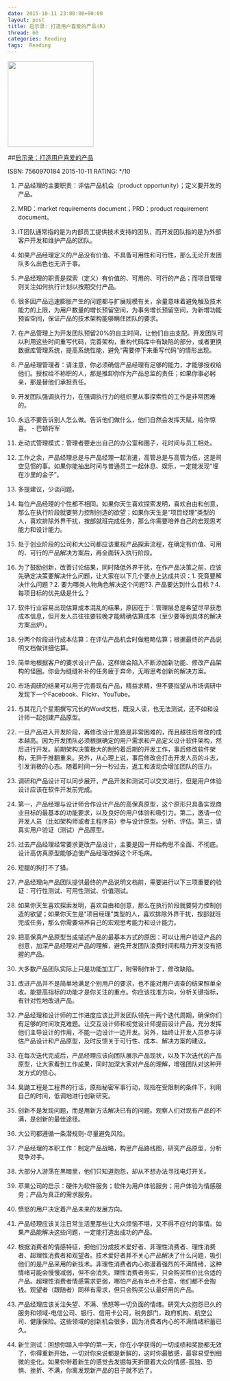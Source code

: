 ```yaml
---
date: 2015-10-11 23:00:00+00:00
layout: post
title: 启示录: 打造用户喜爱的产品(R)
thread: 60
categories: Reading
tags:  Reading
---
```


<img src="http://ec4.images-amazon.com/images/I/51qxhhXJHBL.jpg" width="200" />

##[启示录：打造用户喜爱的产品](http://amzn.to/1FYFubv)

ISBN: 7560970184 2015-10-11 RATING: */10

1. 产品经理的主要职责：评估产品机会（product opportunity）；定义要开发的产品。

2. MRD：market requirements document；PRD：product requirement document。

3. IT团队通常指的是为内部员工提供技术支持的团队，而开发团队指的是为外部客户开发和维护产品的团队。

4. 如果产品经理定义的产品没有价值、不具备可用性和可行性，那么无论开发团队多么出色也无济于事。

5. 产品经理的职责是探索（定义）有价值的、可用的、可行的产品；而项目管理则关注如何执行计划以按期交付产品。

6. 很多因产品迅速膨胀产生的问题都与扩展规模有关，余量意味着避免触及技术能力的上限，为用户数量的增长预留空间，为事务增长预留空间，为新增功能预留空间，保证产品的技术架构能够瞒住团队的要求。

7. 在产品管理上为开发团队预留20%的自主时间，让他们自由支配。开发团队可以利用这些时间重写代码，完善架构，重构代码库中有缺陷的部分，或者更换数据库管理系统，提高系统性能，避免“需要停下来重写代码”的情形出现。

8. 产品经理管理者：请注意，你必须确信产品经理有足够的能力，才能够授权给他们。授权给不称职的人，那是推卸你作为产品总监的责任；如果你事必躬亲，那是替他们承担责任。

9. 开发团队强调执行力，在强调执行力的组织里从事探索性的工作是非常困难的。

10. 永远不要告诉别人怎么做。告诉他们做什么，他们自然会发挥天赋，给你惊喜。 - 巴顿将军

11. 走动式管理模式：管理者要走出自己的办公室和圈子，花时间与员工相处。

12. 工作之余，产品经理总是与产品经理一起消遣，高管总是与高管为伍，这是司空见惯的事。如果你能抽出时间与普通员工一起休息、娱乐，一定能发现“埋在沙里的金子”。

13. 多提建议，少谈问题。

14. 每位产品经理的个性都不相同。如果你天生喜欢探索发明，喜欢自由和创意，那么在执行阶段就要努力控制创造的欲望；如果你天生是“项目经理”类型的人，喜欢排除外界干扰，按部就班完成任务，那么你需要培养自己的宏观思考能力和设计能力。

15. 处于创业阶段的公司和大公司都应该重视产品探索流程，在确定有价值、可用的、可行的产品解决方案后，再全面转入执行阶段。

16. 为了鼓励创新，改善讨论结果，同时降低外界干扰，在作产品决策之前，应该先确定决策要解决什么问题，让大家在以下几个要点上达成共识：1. 究竟要解决什么问题？2. 要为哪类人物角色解决这个问题?3. 产品要达到什么目标？4.每项目标的优先级是什么？

17. 软件行业容易出现估算成本混乱的结果，原因在于：管理层总是希望尽早获悉成本信息，但开发人员往往要较晚才能精确估算成本（至少要等到具体的解决方案出炉）。

18. 分两个阶段进行成本估算：在评估产品机会时做粗略估算；根据最终的产品说明文档做详细估算。

19. 简单地根据客户的要求设计产品，这样做会陷入不断添加新功能、修改产品架构的怪圈。你会为缝缝补补的任务疲于奔命，无暇思考创新的解决方案。

20. 市场调研的结果可以用于完善现有产品，精益求精，但不要指望从市场调研中发现下一个Facebook、Flickr、YouTube。

21. 与其花几个星期撰写冗长的Word文档，既没人读，也无法测试，还不如和设计师一起创建产品原型。

22. 一旦产品进入开发阶段，再修改设计思路是非常困难的，而且越往后修改的成本越高。因为开发团队必须根据确定的用户需求和产品定义设计软件架构，然后进行开发。前期架构决策极大的制约着后期的开发工作，事后修改软件架构，无异于推翻重来。另外，从心理上说，事后修改会打击开发人员的斗志，引发消极的心态。随着时间一分一秒过去，返工和波动会增加团队的压力。

23. 调研和产品设计可以同步展开，产品开发和测试可以交叉进行，但是用户体验设计应该在软件开发前完成。

24. 第一，产品经理与设计师合作设计产品的高保真原型，这个原形只具备实现商业目标的最基本的功能要求，以及良好的用户体验和吸引力。第二，邀请一位开发人员（比如架构师或者主程序员）参与设计原型。分析、评估。第三，请真实用户验证（测试）产品原型。

25. 过去产品经理经常要求更改产品设计，主要是因一开始构思不全面、不彻底。设计高仿真原型能够迫使产品经理改掉这个坏毛病。

26. 短腿的狗打不了猎。

27. 产品经理向产品团队提供最终的产品说明文档前，需要进行以下三项重要的验证：可行性测试、可用性测试、价值测试。

28. 如果你天生喜欢探索发明，喜欢自由和创意，那么在执行阶段就要努力控制创造的欲望；如果你天生是“项目经理”类型的人，喜欢排除外界干扰，按部就班完成任务，那么你需要培养自己的宏观思考能力和设计能力。

29. 把高保真产品原型当成描述产品的最基本方式的原因：可以让用户验证产品的创意，加深产品经理对产品的理解，避免开发团队浪费时间和精力开发没有把握的产品。

30. 大多数产品团队实际上只是功能加工厂，附带制作补丁，修改缺陷。

31. 改进产品并不是简单地满足个别用户的要求，也不能对用户调查的结果照单全收。能提高指标的功能才是你关注的重点。你应该找准方向，分析关键指标，有针对性地改进产品。

32. 产品经理和设计师的工作进度应该比开发团队领先一两个迭代周期，确保你们有足够的时间攻克难题。让交互设计师和视觉设计师提前设计产品，充分发挥他们主导设计的作用，不能一边设计一边开发。另外，始终让开发人员参与评估产品设计和产品原型，及时反馈关于可行性、成本、解决方案的建议。

33. 在每次迭代完成后，产品经理应该向团队展示产品现状，以及下次迭代的产品原型，让大家看到工作成果，同时加深大家对产品的理解，增强团队对这种开发方式的信心。

34. 臭鼬工程是工程界的行话，原指秘密军事行动，现指在受限制的条件下，利用自己的时间，低调地进行创新研究。

35. 创新不是发现问题，而是用新方法解决已有的问题。观察人们对现有产品的不满，是创新的最佳途径。

36. 大公司都遵循一条潜规则-尽量避免风险。

37. 产品经理的本职工作：制定产品战略，构思产品路线图，研究产品原型，分析竞争对手。

38. 大部分人游荡在黑暗里，他们只知道抱怨，却从不想办法寻找电灯开关。

39. 苹果公司的启示：硬件为软件服务；软件为用户体验服务；用户体验为情感服务；产品为真正的需求服务。

40. 愤怒的用户决定着产品未来的发展方向。

41. 产品经理应该关注日常生活里那些让大众烦恼不堪，又不得不应付的事情。如果产品能解决这些问题，一定能打造出成功的产品。

42. 根据消费者的情感特征，把他们分成技术爱好者、非理性消费者、理性消费者、超理性消费者和观望者。技术爱好者并不关心产品解决了什么问题，吸引他们的是产品采用的新技术。非理性消费者内心弥漫着强烈的不满情绪，这种情绪可能会慢慢减弱，但不会消失。理性消费者务实，只会购买性价比合适的产品。超理性消费者情感需求更弱，哪怕产品有半点不合意，他们都不会掏钱。观望者（跟随者）同样有需求，但只会购买公认最好用的产品。

43. 产品经理应该关注失望、不满、愤怒等一切负面的情绪。研究大众抱怨已久的服务和领域-电信公司、银行、信用卡公司，税务部门，政府机构、航空公司、健康保险。这些领域的创新机会很多，因为消费者内心的不满情绪积蓄已久。

44. 新生测试：回想你踏入中学的第一天，你在小学获得的一切成绩和奖励都无效了，你得重新开始，一切对你来说都是新鲜的，这时你最敏感，最容易受到细微的变化。如果你带着新生的感觉去发掘每天折磨着大众的情感-孤独、恐惧、挫折、不满，你离发现新产品的日子就不远了。